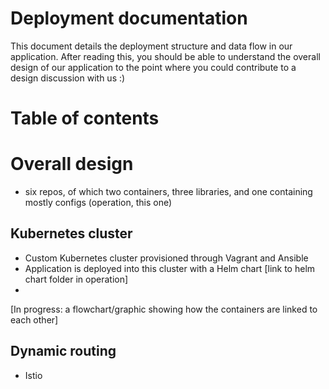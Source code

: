 # Deployment documentation

This document details the deployment structure and data flow in our application. After reading this, you should be able to understand the overall design of our application to the point where you could contribute to a design discussion with us :)

# Table of contents


# Overall design
- six repos, of which two containers, three libraries, and one containing mostly configs (operation, this one)

## Kubernetes cluster
- Custom Kubernetes cluster provisioned through Vagrant and Ansible
- Application is deployed into this cluster with a Helm chart [link to helm chart folder in operation]
- 

[In progress: a flowchart/graphic showing how the containers are linked to each other]

## Dynamic routing
- Istio
